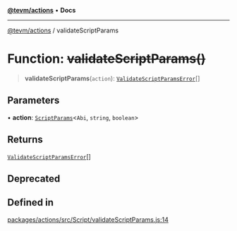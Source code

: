 [**@tevm/actions**](../README.md) • **Docs**

***

[@tevm/actions](../globals.md) / validateScriptParams

# Function: ~~validateScriptParams()~~

> **validateScriptParams**(`action`): [`ValidateScriptParamsError`](../type-aliases/ValidateScriptParamsError.md)[]

## Parameters

• **action**: [`ScriptParams`](../type-aliases/ScriptParams.md)\<`Abi`, `string`, `boolean`\>

## Returns

[`ValidateScriptParamsError`](../type-aliases/ValidateScriptParamsError.md)[]

## Deprecated

## Defined in

[packages/actions/src/Script/validateScriptParams.js:14](https://github.com/evmts/tevm-monorepo/blob/main/packages/actions/src/Script/validateScriptParams.js#L14)
